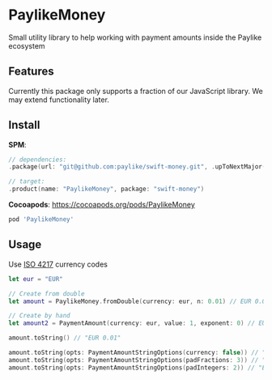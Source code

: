 # PaylikeMoney

Small utility library to help working with payment amounts inside the Paylike ecosystem

## Features

Currently this package only supports a fraction of our JavaScript library. We may extend functionality later.

## Install

__SPM__:
```swift
// dependencies: 
.package(url: "git@github.com:paylike/swift-money.git", .upToNextMajor(from: "0.2.0")

// target:
.product(name: "PaylikeMoney", package: "swift-money")
```

__Cocoapods__:
https://cocoapods.org/pods/PaylikeMoney
```ruby
pod 'PaylikeMoney'
```

## Usage

Use [ISO 4217](https://en.wikipedia.org/wiki/ISO_4217) currency codes

```swift
let eur = "EUR"

// Create from double
let amount = PaylikeMoney.fromDouble(currency: eur, n: 0.01) // EUR 0.01

// Create by hand
let amount2 = PaymentAmount(currency: eur, value: 1, exponent: 0) // EUR 1

amount.toString() // "EUR 0.01"

amount.toString(opts: PaymentAmountStringOptions(currency: false)) // "0.01"
amount.toString(opts: PaymentAmountStringOptions(padFractions: 3)) // "EUR 0.010"
amount.toString(opts: PaymentAmountStringOptions(padIntegers: 2)) // "EUR   0.01"
```

